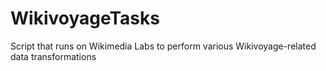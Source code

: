 WikivoyageTasks
===============

Script that runs on Wikimedia Labs to perform various Wikivoyage-related data transformations
